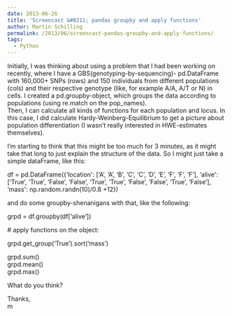 ```yaml
---
date: 2013-06-26
title: 'Screencast &#8211; pandas groupby and apply functions'
author: Martin Schilling
permalink: /2013/06/screencast-pandas-groupby-and-apply-functions/
tags:
  - Python
---
```

Initially, I was thinking about using a problem that I had been working on recently, where I have a GBS(genotyping-by-sequencing)- pd.DataFrame with 160,000+ SNPs (rows) and 150 individuals from different populations (cols) and their respective genotype (like, for example A/A, A/T or N) in cells. I created a pd.groupby-object, which groups the data according to populations (using re.match on the pop_names).  
Then, I can calculate all kinds of functions for each population and locus. In this case, I did calculate Hardy-Weinberg-Equilibrium to get a picture about population differentiation (I wasn&#8217;t really interested in HWE-estimates themselves). 

I&#8217;m starting to think that this might be too much for 3 minutes, as it might take that long to just explain the structure of the data. So I might just take a simple dataFrame, like this:

df = pd.DataFrame({&#8216;location': [&#8216;A&#8217;, &#8216;A&#8217;, &#8216;B&#8217;, &#8216;C&#8217;, &#8216;C&#8217;, &#8216;D&#8217;, &#8216;E&#8217;, &#8216;F&#8217;, &#8216;F&#8217;, &#8216;F&#8217;], &#8216;alive': [&#8216;True&#8217;, &#8216;True&#8217;, &#8216;False&#8217;, &#8216;False&#8217;, &#8216;True&#8217;, &#8216;True&#8217;, &#8216;False&#8217;, &#8216;False&#8217;, &#8216;True&#8217;, &#8216;False&#8217;], &#8216;mass': np.random.randn(10)/0.8 +12})

and do some groupby-shenanigans with that, like the following: 

grpd = df.groupby(df[&#8216;alive&#8217;]) 

\# apply functions on the object:

grpd.get_group(&#8216;True&#8217;).sort(&#8216;mass&#8217;)

grpd.sum()  
grpd.mean()  
grpd.max()

What do you think? 

Thanks,  
m
